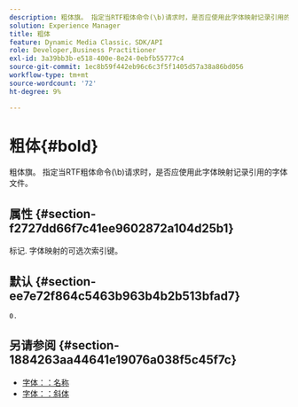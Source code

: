 ```yaml
---
description: 粗体旗。 指定当RTF粗体命令(\b)请求时，是否应使用此字体映射记录引用的字体文件。
solution: Experience Manager
title: 粗体
feature: Dynamic Media Classic，SDK/API
role: Developer,Business Practitioner
exl-id: 3a39bb3b-e518-400e-8e24-0ebfb55777c4
source-git-commit: 1ec8b59f442eb96c6c3f5f1405d57a38a86bd056
workflow-type: tm+mt
source-wordcount: '72'
ht-degree: 9%

---
```


# 粗体{#bold}

粗体旗。 指定当RTF粗体命令(\b)请求时，是否应使用此字体映射记录引用的字体文件。

## 属性 {#section-f2727dd66f7c41ee9602872a104d25b1}

标记. 字体映射的可选次索引键。

## 默认 {#section-ee7e72f864c5463b963b4b2b513bfad7}

`0.`

## 另请参阅 {#section-1884263aa44641e19076a038f5c45f7c}

* [字体：：名称](r-name-font.md#reference_C55889877DC54AABB60734DCDE86EE76)
* [字体：：斜体](../../../../../is-api/image-catalog/image-serving-api-ref/c-image-catalog-reference/c-font-map-reference/r-italic-font.md#reference-dc04a532b34a41af81b0b9644acfaad6)
